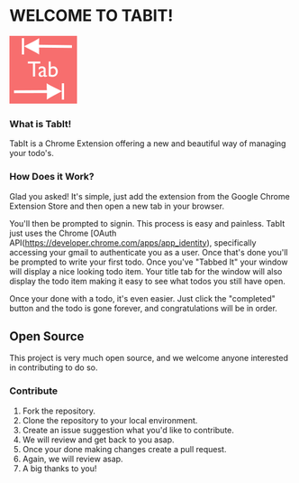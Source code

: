 # WELCOME TO TABIT! #
![TabIt Logo](icon.png)

### What is TabIt! ###

TabIt is a Chrome Extension offering a new and beautiful way of managing your todo's.

### How Does it Work? ###

Glad you asked!  It's simple, just add the extension from the Google Chrome Extension Store and then open a new tab in your browser.

You'll then be prompted to signin. This process is easy and painless. TabIt just uses the Chrome [OAuth API(https://developer.chrome.com/apps/app_identity), specifically accessing your gmail to authenticate you as a user. Once that's done you'll be prompted to write your first todo. Once you've "Tabbed It" your window will display a nice looking todo item. Your title tab for the window will also display the todo item making it easy to see what todos you still have open.

Once your done with a todo, it's even easier. Just click the "completed" button and the todo is gone forever, and congratulations will be in order.

## Open Source ##

This project is very much open source, and we welcome anyone interested in contributing to do so.

### Contribute ###

1. Fork the repository.
2. Clone the repository to your local environment.
3. Create an issue suggestion what you'd like to contribute.
  1. We will review and get back to you asap.
4. Once your done making changes create a pull request.
  1. Again, we will review asap.
5. A big thanks to you!
